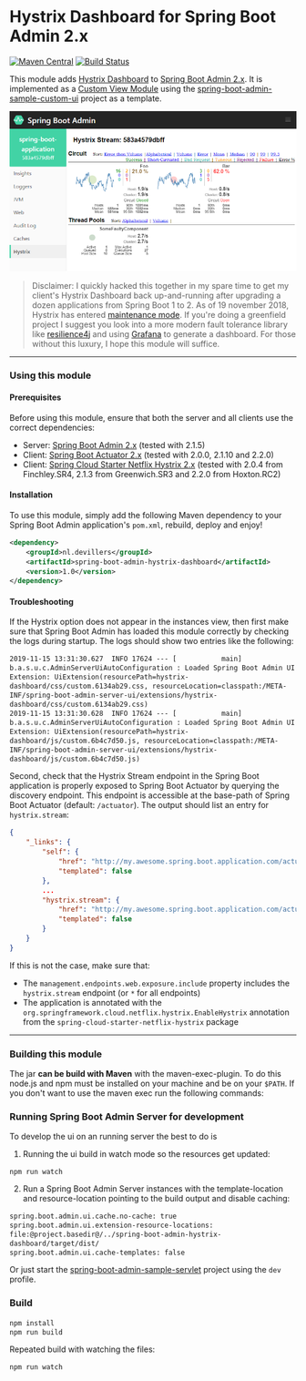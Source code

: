 # Hystrix Dashboard for Spring Boot Admin 2.x

[![Maven Central](https://img.shields.io/maven-central/v/nl.devillers/spring-boot-admin-hystrix-dashboard.svg?label=Maven%20Central)](https://search.maven.org/search?q=g:%22nl.devillers%22%20AND%20a:%22spring-boot-admin-hystrix-dashboard%22)
[![Build Status](https://travis-ci.com/MartinDevillers/spring-boot-admin-hystrix-dashboard.svg?branch=master)](https://travis-ci.com/MartinDevillers/spring-boot-admin-hystrix-dashboard)

This module adds [Hystrix Dashboard](https://github.com/Netflix-Skunkworks/hystrix-dashboard/) to 
[Spring Boot Admin 2.x](https://github.com/codecentric/spring-boot-admin). It is implemented as a 
[Custom View Module](https://codecentric.github.io/spring-boot-admin/current/#customizing-custom-views) using the 
[spring-boot-admin-sample-custom-ui](https://github.com/codecentric/spring-boot-admin/tree/master/spring-boot-admin-samples/spring-boot-admin-sample-custom-ui/) 
project as a template. 

![Screenshot dashboard](./images/sba-hystrix.png)

> Disclaimer: I quickly hacked this together in my spare time to get my client's Hystrix Dashboard back up-and-running after upgrading a dozen applications from Spring Boot 1 to 2. As of 19 november 2018, Hystrix has entered 
[maintenance mode](https://github.com/Netflix/Hystrix/pull/1904). If you're doing a greenfield project I suggest you look into a more modern fault tolerance library like [resilience4j](https://github.com/resilience4j/resilience4j) 
and using [Grafana](https://resilience4j.readme.io/docs/grafana-1) to generate a dashboard. For those without this luxury, I hope this module will suffice. 

---
### Using this module

#### Prerequisites
Before using this module, ensure that both the server and all clients use the correct dependencies:
* Server: [Spring Boot Admin 2.x](https://github.com/codecentric/spring-boot-admin) (tested with 2.1.5)
* Client: [Spring Boot Actuator 2.x](https://docs.spring.io/spring-boot/docs/current/reference/html/production-ready-features.html) (tested with 2.0.0, 2.1.10 and 2.2.0)
* Client: [Spring Cloud Starter Netflix Hystrix 2.x](https://cloud.spring.io/spring-cloud-netflix/reference/html/#how-to-include-hystrix) (tested with 2.0.4 from Finchley.SR4, 2.1.3 from Greenwich.SR3 and 2.2.0 from Hoxton.RC2)

#### Installation
To use this module, simply add the following Maven dependency to your Spring Boot Admin application's `pom.xml`, rebuild, deploy and enjoy!
```xml
<dependency>
    <groupId>nl.devillers</groupId>
    <artifactId>spring-boot-admin-hystrix-dashboard</artifactId>
    <version>1.0</version>
</dependency>
```

#### Troubleshooting
If the Hystrix option does not appear in the instances view, then first make sure that Spring Boot Admin has loaded this module correctly by checking the logs
during startup. The logs should show two entries like the following:
```
2019-11-15 13:31:30.627  INFO 17624 --- [           main] b.a.s.u.c.AdminServerUiAutoConfiguration : Loaded Spring Boot Admin UI Extension: UiExtension(resourcePath=hystrix-dashboard/css/custom.6134ab29.css, resourceLocation=classpath:/META-INF/spring-boot-admin-server-ui/extensions/hystrix-dashboard/css/custom.6134ab29.css)
2019-11-15 13:31:30.628  INFO 17624 --- [           main] b.a.s.u.c.AdminServerUiAutoConfiguration : Loaded Spring Boot Admin UI Extension: UiExtension(resourcePath=hystrix-dashboard/js/custom.6b4c7d50.js, resourceLocation=classpath:/META-INF/spring-boot-admin-server-ui/extensions/hystrix-dashboard/js/custom.6b4c7d50.js)
```

Second, check that the Hystrix Stream endpoint in the Spring Boot application is properly exposed to Spring Boot Actuator by querying the discovery endpoint. This endpoint is 
accessible at the base-path of Spring Boot Actuator (default: `/actuator`). The output should list an entry for `hystrix.stream`:
```json
{
	"_links": {
		"self": {
			"href": "http://my.awesome.spring.boot.application.com/actuator",
			"templated": false
		},
		...
		"hystrix.stream": {
			"href": "http://my.awesome.spring.boot.application.com/actuator/hystrix.stream",
			"templated": false
		}
	}
}
```
If this is not the case, make sure that:
* The `management.endpoints.web.exposure.include` property includes the `hystrix.stream` endpoint (or `*` for all endpoints)
* The application is annotated with the `org.springframework.cloud.netflix.hystrix.EnableHystrix` annotation from the `spring-cloud-starter-netflix-hystrix` package

---
### Building this module
The jar **can be build with Maven** with the maven-exec-plugin. To do this node.js and npm must be installed on your machine and be on your `$PATH`.
If you don't want to use the maven exec run the following commands:

### Running Spring Boot Admin Server for development
To develop the ui on an running server the best to do is

1. Running the ui build in watch mode so the resources get updated:
```shell
npm run watch
```
2. Run a Spring Boot Admin Server instances with the template-location and resource-location pointing to the build output and disable caching:
```
spring.boot.admin.ui.cache.no-cache: true
spring.boot.admin.ui.extension-resource-locations: file:@project.basedir@/../spring-boot-admin-hystrix-dashboard/target/dist/
spring.boot.admin.ui.cache-templates: false
```
Or just start the [spring-boot-admin-sample-servlet](../spring-boot-admin-sample-servlet) project using the `dev` profile.

### Build
```shell
npm install
npm run build
```

Repeated build with watching the files:
```shell
npm run watch
```

